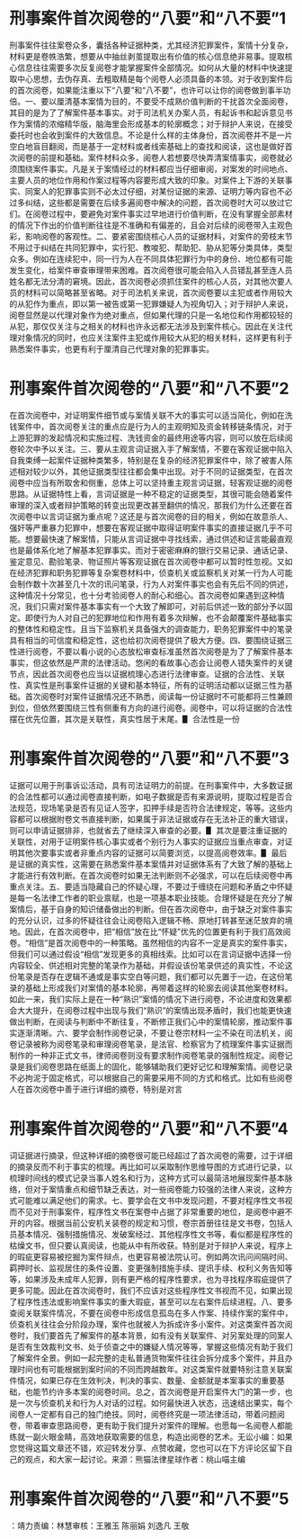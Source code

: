 # 刑事案件首次阅卷的“八要”和“八不要”1

刑事案件往往案卷众多，囊括各种证据种类，尤其经济犯罪案件，案情十分复杂，材料更是卷帙浩繁，想要从中抽丝剥茧提取出有价值的核心信息绝非易事。提取核心信息往往需要多次反复阅卷才能掌握案件全部情况。如何从大量的材料中快速提取中心思想，去伪存真、去粗取精是每个阅卷人必须具备的本领。对于收到案件后的首次阅卷，如果能注重以下“八要”和“八不要”，也许可以让你的阅卷做到事半功倍。一、要以厘清基本案情为目的，不要受不成熟价值判断的干扰首次全面阅卷，其目的是为了了解案件基本事实。对于司法机关办案人员，有起诉书和起诉意见书作为案情的浓缩精华版，脑海里会形成基本的轮廓概念；对于辩护人来说，在接受委托时也会收到案件的大致信息。不论是什么样的主体身份，首次阅卷并不是一片空白地盲目翻阅，而是基于一定材料或者线索基础上的查找和阅读，这也是做好首次阅卷的前提和基础。案件材料众多，阅卷人若想要尽快弄清案情事实，阅卷就必须围绕案件事实。凡是关于案情经过的材料都应当仔细审阅，对案发的时间地点、主要人员的地位作用和作案过程等内容要形成大致的印象。对案件上下游的关联事实、同案人的犯罪事实则不必太过仔细，对某份证据的来源、证明力等内容也不必过多纠结，这些都是需要在后续多遍阅卷中解决的问题，首次阅卷时大可以放过它们。在阅卷过程中，要避免对案件事实过早地进行价值判断，在没有掌握全部素材的情况下作出的价值判断往往是不准确和有偏差的，且会对后续的阅卷带入主观色彩，影响阅卷的客观性。二、要紧密围绕核心人员的证据材料，对案件的旁枝末节不用过于纠结在共同犯罪中，实行犯、教唆犯、帮助犯、胁从犯等分类具体，类型众多。例如在连续犯中，同一行为人在不同具体犯罪行为中的身份、地位都有可能发生变化，给案件审查审理带来困难。首次阅卷很可能会陷入人员错乱甚至连人员姓名都无法分清的窘境。因此，首次阅卷必须抓住案件的核心人员，对其他次要人员的材料可以简略甚至省略。对于司法机关来说，首次阅卷要以主犯或者作用较大的从犯作为重点，即以第一被告或第一犯罪嫌疑人为视角切入；对于辩护人来说，阅卷显然是以代理对象作为绝对重点，但如果代理的只是一名地位和作用都较轻的从犯，那仅仅关注与之相关的材料也许永远都无法涉及到案件核心。因此在关注代理对象情况的同时，也应关注案件主犯或作用较大从犯的相关材料，这样更有利于熟悉案件事实，也更有利于厘清自己代理对象的犯罪事实。

# 刑事案件首次阅卷的“八要”和“八不要”2

在首次阅卷中，对证明案件细节或与案情关联不大的事实可以适当简化，例如在洗钱案件中，首次阅卷关注的重点应是行为人的主观明知及资金转移链条情况，对于上游犯罪的发起情况和实施过程、洗钱资金的最终用途等内容，则可以放在后续阅卷轮次中予以关注。三、要从主观言词证据入手了解案情，不要在客观证据中陷入自我束缚一起案件证据种类繁多，特别是在复杂的经济犯罪案件中，除了被害人陈述相对较少以外，其他证据类型往往都会集中出现。对于不同的证据类型，在首次阅卷中应当有所取舍和侧重，总体上可以坚持重主观言词证据，轻客观证据的阅卷思路。从证据特性上看，言词证据是一种不稳定的证据类型，其很可能会随着案件审理的深入或者辩护策略的转变出现更改甚至翻供的情况，那我们为什么还要在首次阅卷中以言词证据为重点呢？这还是与首次阅卷的目的相关，例如在故意杀人、强奸等严重暴力犯罪中，想要在客观证据中取得证明案件事实的直接证据几乎不可能。想要最快速了解案情，只能从言词证据中寻找线索，通过供述和证言能最直观也是最体系化地了解基本犯罪事实。而对于密密麻麻的银行交易记录、通话记录、鉴定意见、勘验笔录、物证照片等客观证据在首次阅卷中都可以暂时性忽视。又如在经济犯罪和职务犯罪等复杂案卷材料中，侦查机关或监察机关对某一行为人可能会制作数十次甚至几十次的讯问笔录，行为人对案件事实也会有先后不同的供述，这种情况十分常见，也十分考验阅卷人的耐心和细心。首次阅卷如果遇到这种情况，我们只需对案件基本事实有一个大致了解即可，对前后供述一致的部分予以固定。即使行为人对自己的犯罪地位和作用有着多次辩解，也不会颠覆案件基础事实的整体性和稳定性。且当下监察机关具备强大的调查能力，职务犯罪案件中的笔录具有相当的可信度和稳定性，这也给初次阅卷提供了极大方便。四、要围绕证据三性进行阅卷，不要以看小说的心态放松审查标准虽然首次阅卷是为了了解案件基本事实，但这依然是严肃的法律活动。悠闲的看故事心态会让阅卷人错失案件的关键节点，因此首次阅卷也应当以证据梳理心态进行法律审查。证据的合法性、关联性、真实性是刑事案件证据的关键和基本特征，所有的证明活动都以证据三性为基础。首次阅卷时对案件证据情况还不熟悉，阅读每一份证据时不可能都将三性兼顾到位，但依然要围绕三性有侧重有方向的进行阅卷。阅卷中，可以将证据的合法性摆在优先位置，其次是关联性，真实性居于末尾。▋ 合法性是一份

# 刑事案件首次阅卷的“八要”和“八不要”3

证据可以用于刑事诉讼活动，具有司法证明力的前提。在刑事案件中，大多数证据的合法性都可以通过阅卷直接判断，如电子数据是否有来源说明，提取过程是否合法规范，现场笔录是否有见证人签字，扣押手续是否符合法律规定，等等。这些内容都可以根据附卷文书直接判断，如果属于非法证据或存在无法补正的重大错误，则可以申请证据排非，也就省去了继续深入审查的必要。▋ 其次是要注重证据的关联性，对用于证明案件核心事实或者个别行为人事实的证据应当重点审查，对证明其他次要事实或者非重点内容的证据可以简要浏览，以提高阅卷效率。▋ 最后是证据的真实性，这需要在熟悉案件基本案情并对证据体系有了大致了解的基础上才能进行有效判断。在首次阅卷时如果无法判断则不必强求，可以在后续阅卷中再重点关注。五、要适当隐藏自己的怀疑心理，不要过于缠绕在问题和矛盾之中怀疑是每一名法律工作者的职业禀赋，也是一项基本职业技能。合理怀疑是在充分了解案情后，基于自身的知识储备做出的判断。但在首次阅卷中，由于缺乏对案件事实的充分认识，过多的怀疑往往会让阅卷陷入逻辑不畅、原地打转甚至迷茫放弃的境地。因此，在首次阅卷中，把“相信”放在比“怀疑”优先的位置更有利于我们高效阅卷。“相信”是首次阅卷中的一种策略。虽然相信的内容不一定是真实的案件事实，但我们可以通过假设“相信”发现更多的真相线索。比如可以在言词证据中选择一份内容较全、供述相对完整的笔录作为基础，并假设该份笔录供述的真实性，不论这份笔录是否存在逻辑不通或是事实空白等问题，我们都可以先置于一边，在这份笔录的基础上形成我们对案情的基本轮廓，再带着这样的轮廓去阅读其他案卷材料。如此一来，我们实际上是在一种“熟识”案情的情况下进行阅卷，不论进度和效果都会大大提升，在阅卷过程中出现与我们“熟识”的案情出现矛盾时，我们也能更快速做出判断，在阅读与判断中不断往复，不断修正我们心中的案情轮廓，推动案件事实逐渐清晰。六、要学会制作阅卷记录，不要让卷宗材料一尘不染在司法机关，阅卷记录被称为阅卷笔录和审理阅卷笔录，是法官、检察官为了梳理案件事实证据而制作的一种非正式文书，律师阅卷则没有要求制作阅卷笔录的强制性规定。阅卷记录是我们阅卷思路在纸面上的固化，能够辅助我们更好记忆和理解案情。阅卷记录不必拘泥于固定格式，可以根据自己的需要采用不同的方式和格式。比如有些阅卷人在首次阅卷中善于进行详细的摘卷，特别是对言

# 刑事案件首次阅卷的“八要”和“八不要”4

词证据进行摘录，但这种详细的摘卷很可能已经超过了首次阅卷的需要，过于详细的摘录反而不利于事实的梳理。再比如可以采取制作思维导图的方式进行记录，以梳理时间线的模式记录当事人姓名和行为，这种方式可以最简洁地展现案件基本脉络，但对于案情重点和细节缺乏表达，对一些阅卷能力较强的法律人来说，这种方式可能难以满足他们的需求。七、要学会在文书中发现问题，不要对程序性文书视而不见对于刑事案件，程序性文书在案卷中占据了非常重要的地位，是阅卷中避不开的内容。根据当前公安机关装卷的规定和习惯，卷宗首册往往是文书卷，包括人员基本情况、强制措施情况、发破案经过、其他程序性文书等，看似都是程序性的枯燥文书，但只要认真阅读，也能从中有所收获。特别是对于辩护人来说，程序上的瑕疵更容易被挖掘为案件辩点，也更容易被法院认可。例如两次讯问间隔时间、羁押时长、监视居住的条件设置、变更强制措施手续、提讯手续、权利义务告知等等，如果涉及未成年人犯罪，则有更严格的程序性要求，也为寻找程序瑕疵提供了更多可能。因此在首次阅卷时，我们不应该对这些程序性文书视而不见，如果出现了程序性违法或影响案件事实的重大瑕疵，甚至可以左右案件后续进程。八、要多查阅关联案件情况，不要在阅卷中形成信息孤岛在多人作案、持续作案的案件中，侦查机关往往会分阶段办理，案件也就被人为拆成许多小案件。对这类案件首次阅卷时，我们要首先了解案件的基本背景，如有没有关联案件、对另案处理的同案人是否有生效裁判文书、处于侦查之中的嫌疑人情况等等，掌握这些情况有助于我们了解案件全景。例如一起完整的走私普通货物案件往往会拆分成多个案件，并且办理时间也有可能根据到案时间的不同而跨越数年。对这类案件就要特别注意关联案件情况，如果已存在生效判决，判决的事实、数量、金额就是本案事实的重要基础，也能节约许多本案的阅卷时间。总之，首次阅卷是开启案件大门的第一步，也是一次与侦查机关和行为人对话的过程。如何最快进入状态，迅速结出果实，每个阅卷人一定都有自己的独门绝技。同时，阅卷终究是一项法律活动，带着问题阅卷，带着审查思路阅卷，更有助于我们提升对案件的理解。也愿每一名阅卷人都能练就一副火眼金睛，高效地获取需要的信息，构造出阅卷的艺术。无讼小编：如果您觉得这篇文章还不错，欢迎转发分享、点赞收藏，您也可以在下方评论区留下自己的观点，和大家一起讨论。来源：熊猫法律星球作者：桃山喵主编

# 刑事案件首次阅卷的“八要”和“八不要”5

：靖力责编：林慧审核：王雅玉 陈丽娟 刘逸凡 王敬

